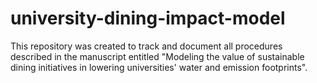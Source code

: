 # university-dining-impact-model
This repository was created to track and document all procedures described in the manuscript entitled "Modeling the value of sustainable dining initiatives in lowering universities' water and emission footprints". 
